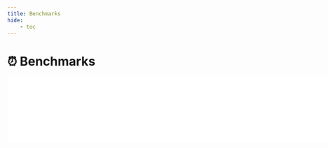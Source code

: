 ```yaml
---
title: Benchmarks
hide:
    - toc
---
```


# ⏰ Benchmarks

<div>
  <iframe onload="resizeIframe(this)" scrolling="no" style="width:100vw; border:none" src="../dev/bench/index.html"></iframe>
</div>
